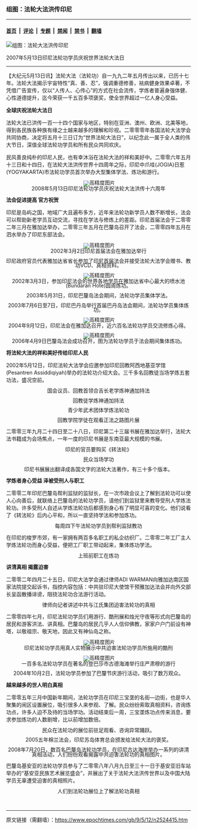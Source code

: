 ### 组图：法轮大法洪传印尼

---

#### [首页](../../../..?n2524415) &nbsp;|&nbsp; [评论](../../../../../epoch-comment?n2524415) &nbsp;|&nbsp; [专题](../../../../../epoch-special?n2524415) &nbsp;|&nbsp; [禁闻](../../../../../epoch-news?n2524415) &nbsp;|&nbsp; [禁书](../../../../../books?n2524415) &nbsp;|&nbsp; [翻墙](https://github.com/gfw-breaker/nogfw/blob/master/README.md?n2524415)


<div><img alt="组图：法轮大法洪传印尼" class="attachment-djy_600_400 size-djy_600_400 wp-post-image" src="https://i.epochtimes.com/assets/uploads/2009/05/905121025331528-600x400.jpg"/>
<div class="caption">
 <p>
  2007年5月13日印尼法轮功学员庆祝世界法轮大法日
 </p>
</div></div><hr/><div class="post_content" id="artbody" itemprop="articleBody">
 <!-- article content begin -->
 <p>
  【大纪元5月13日讯】法轮大法（法轮功）自一九九二年五月传出以来，已历十七年。法轮大法揭示宇宙特性“真、善、忍”，强调重德修善，袪病健身效果卓著，不凭借广告宣传，仅以“人传人、心传心”的方式在社会流传，学炼者普遍身强体健、心性道德提升，迄今荣获一千五百多项褒奖，使全世界超过一亿人身心受益。
 </p>
 <p>
  <b>
   全球庆祝法轮大法日
  </b>
 </p>
 <p>
  法轮大法已洪传一百一十四个国家与地区，特别在亚洲、澳州、欧洲、北美等地，得到各民族各种族有缘之士越来越多的理解和珍视。二零零零年各国法轮大法学会共同协商，决定将五月十三日订为“世界法轮大法日”，以纪念此一属于全人类的伟大节日，深值全球法轮功学员和所有民众共同欢庆。
 </p>
 <p>
  民风善良纯朴的印尼人民，也有幸沐浴在法轮大法的祥和美好中。二零零六年五月十三日和十四日，在法轮大法洪传世界十四周年之际，印尼中爪哇(JOGIA)日惹(YOGYAKARTA)市法轮功学员首次举办大型集体学法、炼功和游行。
 </p>
 <p>
  <!--image v 1.0-->
 </p>
 <div style="line-height: 90%; text-align: center;">
  <ok href=" https://i.epochtimes.com/assets/uploads/2009/05/905121025381528-450x263.jpg" rel="noreferrer noopener" target="_blank">
   <img alt="" class="size-medium wp-image-7411493" src="https://i.epochtimes.com/assets/uploads/2009/05/905121025381528-450x263.jpg" title=""/>
  </ok>
  <img alt="高精度图片" border="0" src="//www.epochtimes.com/images/highRes.jpg"/>
  <br/>
  <span class="bn12">
   2008年5月13日印尼法轮功学员庆祝法轮大法洪传十六周年
  </span>
 </div>
 <p>
  <!-- -->
 </p>
 <p>
  <b>
   法会促进提高 官方祝贺
  </b>
 </p>
 <p>
  印尼是岛屿之国，地域广大且遍布多方，近年来法轮功新学员人数不断增长，法会可以帮助新老学员互动交流，寻找在学法与修炼上的差距。印尼首届法会于二零零二年三月在雅加达举办，二零零三年五月在巴釐岛召开了法会，二零零四年五月在泗水举办了印尼东部法会。
 </p>
 <p>
  <!--image v 1.0-->
 </p>
 <div style="line-height: 90%; text-align: center;">
  <ok href=" https://i.epochtimes.com/assets/uploads/2009/05/905121025391528-450x120.jpg" rel="noreferrer noopener" target="_blank">
   <img alt="" class="size-medium wp-image-7411494" src="https://i.epochtimes.com/assets/uploads/2009/05/905121025391528-450x120.jpg" title=""/>
  </ok>
  <img alt="高精度图片" border="0" src="//www.epochtimes.com/images/highRes.jpg"/>
  <br/>
  <span class="bn12">
   2002年3月2日印尼首届法会在雅加达举行
  </span>
 </div>
 <p>
  <!-- -->
 </p>
 <p>
  <!--image v 1.0-->
 </p>
 <div style="line-height: 90%; text-align: center;">
  <ok href=" https://i.epochtimes.com/assets/uploads/2009/05/905121025401528.jpg" rel="noreferrer noopener" target="_blank">
   <img alt="" class="size-medium wp-image-7411495" src="https://i.epochtimes.com/assets/uploads/2009/05/905121025401528.jpg" title=""/>
  </ok>
  <br/>
  <span class="bn12">
   印尼政府官员代表雅加达省省长参加了印尼首届法会并接受法轮大法学会赠书、教功VCD、真相资料。
  </span>
 </div>
 <p>
  <!-- -->
 </p>
 <p>
  <!--image v 1.0-->
 </p>
 <div style="line-height: 90%; text-align: center;">
  <ok href=" https://i.epochtimes.com/assets/uploads/2009/05/905121025411528-450x93.jpg" rel="noreferrer noopener" target="_blank">
   <img alt="" class="size-medium wp-image-7411496" src="https://i.epochtimes.com/assets/uploads/2009/05/905121025411528-450x93.jpg" title=""/>
  </ok>
  <img alt="高精度图片" border="0" src="//www.epochtimes.com/images/highRes.jpg"/>
  <br/>
  <span class="bn12">
   2002年3月3日，参加印尼法会的世界各地学员在雅加达省中心最大的喷水池(Bundaran Hote)圆周炼功。
  </span>
 </div>
 <p>
  <!-- -->
 </p>
 <p>
  <!--image v 1.0-->
 </p>
 <div style="line-height: 90%; text-align: center;">
  <ok href=" https://i.epochtimes.com/assets/uploads/2009/05/905121025421528.jpg" rel="noreferrer noopener" target="_blank">
   <img alt="" class="size-medium wp-image-7411497" src="https://i.epochtimes.com/assets/uploads/2009/05/905121025421528.jpg" title=""/>
  </ok>
  <br/>
  <span class="bn12">
   2003年5月31日，印尼巴釐岛法会期间，法轮功学员集体学法。
  </span>
 </div>
 <p>
  <!-- -->
 </p>
 <p>
  <!--image v 1.0-->
 </p>
 <div style="line-height: 90%; text-align: center;">
  <ok href=" https://i.epochtimes.com/assets/uploads/2009/05/905121025431528.jpg" rel="noreferrer noopener" target="_blank">
   <img alt="" class="size-medium wp-image-7411498" src="https://i.epochtimes.com/assets/uploads/2009/05/905121025431528.jpg" title=""/>
  </ok>
  <br/>
  <span class="bn12">
   2003年7月6日至7日，印尼巴丹岛举行首届巴丹岛法会期间，法轮功学员集体炼功。
  </span>
 </div>
 <p>
  <!-- -->
 </p>
 <p>
  <!--image v 1.0-->
 </p>
 <div style="line-height: 90%; text-align: center;">
  <ok href=" https://i.epochtimes.com/assets/uploads/2009/05/905121025441528-450x338.jpg" rel="noreferrer noopener" target="_blank">
   <img alt="" class="size-medium wp-image-7411499" src="https://i.epochtimes.com/assets/uploads/2009/05/905121025441528-450x338.jpg" title=""/>
  </ok>
  <img alt="高精度图片" border="0" src="//www.epochtimes.com/images/highRes.jpg"/>
  <br/>
  <span class="bn12">
   2004年9月12日，印尼法会在雅加达召开，近六百名法轮功学员交流修炼心得。
  </span>
 </div>
 <p>
  <!-- -->
 </p>
 <p>
  <!--image v 1.0-->
 </p>
 <div style="line-height: 90%; text-align: center;">
  <ok href=" https://i.epochtimes.com/assets/uploads/2009/05/905121025451528-450x208.jpg" rel="noreferrer noopener" target="_blank">
   <img alt="" class="size-medium wp-image-7411500" src="https://i.epochtimes.com/assets/uploads/2009/05/905121025451528-450x208.jpg" title=""/>
  </ok>
  <img alt="高精度图片" border="0" src="//www.epochtimes.com/images/highRes.jpg"/>
  <br/>
  <span class="bn12">
   2006年4月9日巴釐岛法会成功召开，图为法轮功学员于法会期间集体炼功。
  </span>
 </div>
 <p>
  <!-- -->
 </p>
 <p>
  <b>
   将法轮大法的祥和美好传给印尼人民
  </b>
 </p>
 <p>
  2002年5月12日，印尼法轮大法学会应邀参加印尼回教阿西地基亚学馆(Pesantren Assiddiqiyah)举办的法轮功介绍大会。三千多名回教徒当场学炼五套功法，盛况空前。
 </p>
 <p>
  <!--image v 1.0-->
 </p>
 <div style="line-height: 90%; text-align: center;">
  <ok href=" https://i.epochtimes.com/assets/uploads/2009/05/905121025341528.jpg" rel="noreferrer noopener" target="_blank">
   <img alt="" class="size-medium wp-image-7411501" src="https://i.epochtimes.com/assets/uploads/2009/05/905121025341528.jpg" title=""/>
  </ok>
  <br/>
  <span class="bn12">
   国会议员、回教首领合吉长老学炼神通加持法
  </span>
 </div>
 <p>
  <!-- -->
 </p>
 <p>
  <!--image v 1.0-->
 </p>
 <div style="line-height: 90%; text-align: center;">
  <ok href=" https://i.epochtimes.com/assets/uploads/2009/05/905121025351528.jpg" rel="noreferrer noopener" target="_blank">
   <img alt="" class="size-medium wp-image-7411502" src="https://i.epochtimes.com/assets/uploads/2009/05/905121025351528.jpg" title=""/>
  </ok>
  <br/>
  <span class="bn12">
   回教徒学炼神通加持法
  </span>
 </div>
 <p>
  <!-- -->
 </p>
 <p>
  <!--image v 1.0-->
 </p>
 <div style="line-height: 90%; text-align: center;">
  <ok href=" https://i.epochtimes.com/assets/uploads/2009/05/905121025361528-450x297.jpg" rel="noreferrer noopener" target="_blank">
   <img alt="" class="size-medium wp-image-7411503" src="https://i.epochtimes.com/assets/uploads/2009/05/905121025361528-450x297.jpg" title=""/>
  </ok>
  <br/>
  <span class="bn12">
   青少年武术团体学炼法轮功
  </span>
 </div>
 <p>
  <!-- -->
 </p>
 <p>
  <!--image v 1.0-->
 </p>
 <div style="line-height: 90%; text-align: center;">
  <ok href=" https://i.epochtimes.com/assets/uploads/2009/05/905121025371528.jpg" rel="noreferrer noopener" target="_blank">
   <img alt="" class="size-medium wp-image-7411504" src="https://i.epochtimes.com/assets/uploads/2009/05/905121025371528.jpg" title=""/>
  </ok>
  <br/>
  <span class="bn12">
   回教学院学徒在观看正法之路图片展
  </span>
 </div>
 <p>
  <!-- -->
 </p>
 <p>
  二零零三年九月二十四日至二十八日，印尼第二十三届书展在雅加达举行，法轮大法书籍成为会场焦点，一年一度的印尼书展是东南亚最大规模的书展。
 </p>
 <p>
  <!--image v 1.0-->
 </p>
 <div style="line-height: 90%; text-align: center;">
  <ok href=" https://i.epochtimes.com/assets/uploads/2009/05/905121040081528-450x330.jpg" rel="noreferrer noopener" target="_blank">
   <img alt="" class="size-medium wp-image-7411505" src="https://i.epochtimes.com/assets/uploads/2009/05/905121040081528-450x330.jpg" title=""/>
  </ok>
  <br/>
  <span class="bn12">
   印尼的官员要购买《转法轮》
  </span>
 </div>
 <p>
  <!-- -->
 </p>
 <p>
  <!--image v 1.0-->
 </p>
 <div style="line-height: 90%; text-align: center;">
  <ok href=" https://i.epochtimes.com/assets/uploads/2009/05/905121040091528-450x330.jpg" rel="noreferrer noopener" target="_blank">
   <img alt="" class="size-medium wp-image-7411506" src="https://i.epochtimes.com/assets/uploads/2009/05/905121040091528-450x330.jpg" title=""/>
  </ok>
  <br/>
  <span class="bn12">
   民众当场学功
  </span>
 </div>
 <p>
  <!-- -->
 </p>
 <p>
  <!--image v 1.0-->
 </p>
 <div style="line-height: 90%; text-align: center;">
  <ok href=" https://i.epochtimes.com/assets/uploads/2009/05/905121040101528-450x330.jpg" rel="noreferrer noopener" target="_blank">
   <img alt="" class="size-medium wp-image-7411507" src="https://i.epochtimes.com/assets/uploads/2009/05/905121040101528-450x330.jpg" title=""/>
  </ok>
  <br/>
  <span class="bn12">
   印尼书展展出翻译成各国文字的法轮大法著作，有三十多个版本。
  </span>
 </div>
 <p>
  <!-- -->
 </p>
 <p>
  <b>
   学炼者身心受益 泽被受刑人与职工
  </b>
 </p>
 <p>
  二零零二年印尼巴釐岛帮利监狱的监狱长，在一次市政会议上了解到法轮功可以使人心向善后，就联络上巴釐岛的法轮功学员，请他们到监狱里来教导受刑人学炼法轮功。许多受刑人自述从学炼法轮功后都感到身心有了明显可喜的变化。他们说看了《转法轮》后内心平和，所以一直坚持学法和参加炼功。
 </p>
 <p>
  <!--image v 1.0-->
 </p>
 <div style="line-height: 90%; text-align: center;">
  <ok href=" https://i.epochtimes.com/assets/uploads/2009/05/905121040111528-450x330.jpg" rel="noreferrer noopener" target="_blank">
   <img alt="" class="size-medium wp-image-7411508" src="https://i.epochtimes.com/assets/uploads/2009/05/905121040111528-450x330.jpg" title=""/>
  </ok>
  <br/>
  <span class="bn12">
   每周四下午法轮功学员到帮利监狱教功
  </span>
 </div>
 <p>
  <!-- -->
 </p>
 <p>
  在印尼的梭罗市郊，有一家拥有两百多名职工的私企纺织厂。二零零二年工厂主人学炼法轮功而身心受益，便把工厂职工带动起来，集体炼功学法。
 </p>
 <p>
  <!--image v 1.0-->
 </p>
 <div style="line-height: 90%; text-align: center;">
  <ok href=" https://i.epochtimes.com/assets/uploads/2009/05/905121040121528.jpg" rel="noreferrer noopener" target="_blank">
   <img alt="" class="size-medium wp-image-7411509" src="https://i.epochtimes.com/assets/uploads/2009/05/905121040121528.jpg" title=""/>
  </ok>
  <br/>
  <span class="bn12">
   上班前职工在炼功
  </span>
 </div>
 <p>
  <!-- -->
 </p>
 <p>
  <b>
   讲清真相 揭露迫害
  </b>
 </p>
 <p>
  二零零二年四月二十五日，印尼大法学会通过律师ADI WARMAN向雅加达南区国家法院提交起诉书，指控内容包括：中共驻印尼大使馆干预雅加达法会并向外交部长呈函散播诽谤，阻挠法轮功合法游行活动。
 </p>
 <p>
  <!--image v 1.0-->
 </p>
 <div style="line-height: 90%; text-align: center;">
  <ok href=" https://i.epochtimes.com/assets/uploads/2009/05/905121040131528.jpg" rel="noreferrer noopener" target="_blank">
   <img alt="" class="size-medium wp-image-7411510" src="https://i.epochtimes.com/assets/uploads/2009/05/905121040131528.jpg" title=""/>
  </ok>
  <br/>
  <span class="bn12">
   律师向记者讲述中共与江氏集团迫害法轮功的真相
  </span>
 </div>
 <p>
  <!-- -->
 </p>
 <p>
  二零零四年七月，印尼法轮功学员们用游行、酷刑展和烛光守夜等形式向巴釐岛的居民和游客洪法、讲真相。巴釐岛的居民几乎人人信仰佛教，家家户户门前设有神塔，以敬祖宗、敬天地，因此又有神仙岛之称。
 </p>
 <p>
  <!--image v 1.0-->
 </p>
 <div style="line-height: 90%; text-align: center;">
  <ok href=" https://i.epochtimes.com/assets/uploads/2009/05/905121040141528-450x296.jpg" rel="noreferrer noopener" target="_blank">
   <img alt="" class="size-medium wp-image-7411511" src="https://i.epochtimes.com/assets/uploads/2009/05/905121040141528-450x296.jpg" title=""/>
  </ok>
  <img alt="高精度图片" border="0" src="//www.epochtimes.com/images/highRes.jpg"/>
  <br/>
  <span class="bn12">
   印尼法轮功学员用真人实物展示中共迫害法轮功学员所施用的酷刑
  </span>
 </div>
 <p>
  <!-- -->
 </p>
 <p>
  <!--image v 1.0-->
 </p>
 <div style="line-height: 90%; text-align: center;">
  <ok href=" https://i.epochtimes.com/assets/uploads/2009/05/905121040151528-450x289.jpg" rel="noreferrer noopener" target="_blank">
   <img alt="" class="size-medium wp-image-7411512" src="https://i.epochtimes.com/assets/uploads/2009/05/905121040151528-450x289.jpg" title=""/>
  </ok>
  <img alt="高精度图片" border="0" src="//www.epochtimes.com/images/highRes.jpg"/>
  <br/>
  <span class="bn12">
   一百多名法轮功学员在著名的登巴莎市古德海滩举行庄严肃穆的游行
  </span>
 </div>
 <p>
  <!-- -->
 </p>
 <p>
  <!--image v 1.0-->
 </p>
 <div style="line-height: 90%; text-align: center;">
  <ok href=" https://i.epochtimes.com/assets/uploads/2009/05/905121040161528.jpg" rel="noreferrer noopener" target="_blank">
   <img alt="" class="size-medium wp-image-7411513" src="https://i.epochtimes.com/assets/uploads/2009/05/905121040161528.jpg" title=""/>
  </ok>
  <br/>
  <span class="bn12">
   2004年10月2日，法轮功学员参加了巴釐节庆游行活动，吸引了数万观众。
  </span>
 </div>
 <p>
  <!-- -->
 </p>
 <p>
  <b>
   越来越多的世人明白真相
  </b>
 </p>
 <p>
  二零零五年三月中国新年期间，法轮功学员在印尼三宝垄的名街—边街，也是华人聚集的闹区设置展位，吸引很多人来参观、了解。民众纷纷索取真相资料，咨询炼功点，许多人迫不及待的当场学功。活动结束后一周，三宝垄炼功点传来消息，要求参加炼功的人数剧增，比以前增加数倍。
 </p>
 <p>
  <!--image v 1.0-->
 </p>
 <div style="line-height: 90%; text-align: center;">
  <ok href=" https://i.epochtimes.com/assets/uploads/2009/05/905121040181528-450x338.jpg" rel="noreferrer noopener" target="_blank">
   <img alt="" class="size-medium wp-image-7411514" src="https://i.epochtimes.com/assets/uploads/2009/05/905121040181528-450x338.jpg" title=""/>
  </ok>
  <br/>
  <span class="bn12">
   民众在法轮功的展位前驻足观看、咨询异常踊跃。
  </span>
 </div>
 <p>
  <!-- -->
 </p>
 <p>
  <!--image v 1.0-->
 </p>
 <div style="line-height: 90%; text-align: center;">
  <ok href=" https://i.epochtimes.com/assets/uploads/2009/05/905121040191528-450x300.jpg" rel="noreferrer noopener" target="_blank">
   <img alt="" class="size-medium wp-image-7411515" src="https://i.epochtimes.com/assets/uploads/2009/05/905121040191528-450x300.jpg" title=""/>
  </ok>
  <br/>
  <span class="bn12">
   2005五年棉兰法会，印尼苏岛体育总会颁发给法轮大法的褒奖。
  </span>
 </div>
 <p>
  <!-- -->
 </p>
 <p>
  <!--image v 1.0-->
 </p>
 <div style="line-height: 90%; text-align: center;">
  <ok href=" https://i.epochtimes.com/assets/uploads/2009/05/905121040201528.jpg" rel="noreferrer noopener" target="_blank">
   <img alt="" class="size-medium wp-image-7411516" src="https://i.epochtimes.com/assets/uploads/2009/05/905121040201528.jpg" title=""/>
  </ok>
  <br/>
  <span class="bn12">
   2008年7月20日，数百名巴釐岛法轮功学员，在印尼古达海岸举办一系列的讲清真相活动，人们纷纷观看揭露中共迫害法轮功的真相图片。
  </span>
 </div>
 <p>
  <!-- -->
 </p>
 <p>
  巴釐岛基安亚的法轮功学员参与了二零零八年八月九日至三十一日于基安亚旧车站举办的“基安亚民族艺术展览盛会”，并展出了关于法轮大法洪传世界以及中国大陆学员无辜遭受迫害的真相照片。
 </p>
 <p>
  <!--image v 1.0-->
 </p>
 <div style="line-height: 90%; text-align: center;">
  <ok href=" https://i.epochtimes.com/assets/uploads/2009/05/905121040211528-450x175.jpg" rel="noreferrer noopener" target="_blank">
   <img alt="" class="size-medium wp-image-7411517" src="https://i.epochtimes.com/assets/uploads/2009/05/905121040211528-450x175.jpg" title=""/>
  </ok>
  <br/>
  <span class="bn12">
   人们到法轮功展位上了解法轮功真相
  </span>
 </div>
 <p>
  <!-- -->
  <font color="#ffffff">
   (http://www.dajiyuan.com)
  </font>
 </p>
 <!-- article content end -->
 <div id="below_article_ad">
 </div>
</div>


---

原文链接（需翻墙）：https://www.epochtimes.com/gb/9/5/12/n2524415.htm